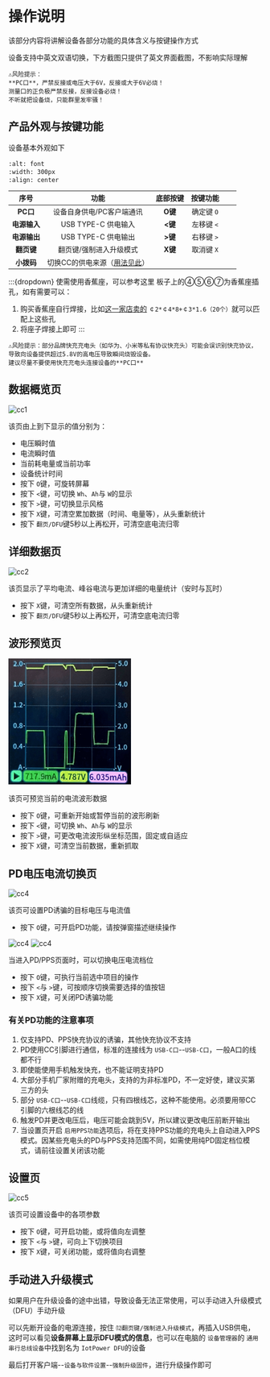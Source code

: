 # 操作说明

该部分内容将讲解设备各部分功能的具体含义与按键操作方式

设备支持中英文双语切换，下方截图只提供了英文界面截图，不影响实际理解

```{warning}
⚠风险提示：  
**PC口**，严禁反接或电压大于6V，反接或大于6V必烧！  
测量口的正负极严禁反接，反接设备必烧！  
不听就把设备烧，只能群里发牢骚！
```

## 产品外观与按键功能

设备基本外观如下

```{image} img/font.png
:alt: font
:width: 300px
:align: center
```

|     序号     |                                        功能                                        | 底部按键 |  按键功能  |     |     |
| :----------: | :--------------------------------------------------------------------------------: | :------: | :--------: | --- | --- |
|   **PC口**   |                             设备自身供电/PC客户端通讯                              | **O键**  | 确定键 `O` |     |     |
| **电源输入** |                                USB TYPE-C 供电输入                                 | **<键**  | 左移键 `<` |     |     |
| **电源输出** |                                USB TYPE-C 供电输出                                 | **>键**  | 右移键 `>` |     |     |
|  **翻页键**  |                              翻页键/强制进入升级模式                               | **X键**  | 取消键 `X` |     |     |
|  **小拨码**  | 切换CC的供电来源（[用法见此](https://wiki.luatos.com/iotpower/cc/parts.html#id3)） |          |            |     |     |

:::{dropdown} 使需使用香蕉座，可以参考这里
板子上的④⑤⑥⑦为香蕉座插孔，如有需要可以：

1. 购买香蕉座自行焊接，比如[这一家店卖的](https://item.taobao.com/item.htm?id=680807959486) `￠2*￠4*8+￠3*1.6（20个）`就可以匹配上这些孔
2. 将座子焊接上即可
   :::

```{warning}
⚠风险提示：部分品牌快充充电头（如华为、小米等私有协议快充头）可能会误识别快充协议，导致向设备提供超过5.8V的高电压导致瞬间烧毁设备。
建议尽量不要使用快充充电头连接设备的**PC口**
```

## 数据概览页

![cc1](img/cc1.png)

该页由上到下显示的值分别为：

- 电压瞬时值
- 电流瞬时值
- 当前耗电量或当前功率
- 设备统计时间
- 按下 `O`键，可旋转屏幕
- 按下 `<`键，可切换 `Wh`、`Ah`与 `W`的显示
- 按下 `>`键，可切换显示风格
- 按下 `X`键，可清空累加数据（时间、电量等），从头重新统计
- 按下 `翻页/DFU`键5秒以上再松开，可清空底电流归零

## 详细数据页

![cc2](img/cc2.png)

该页显示了平均电流、峰谷电流与更加详细的电量统计（安时与瓦时）

- 按下 `X`键，可清空所有数据，从头重新统计
- 按下 `翻页/DFU`键5秒以上再松开，可清空底电流归零

## 波形预览页

![cc3](img/cc3new.png)

该页可预览当前的电流波形数据

- 按下 `O`键，可重新开始或暂停当前的波形刷新
- 按下 `<`键，可切换 `Wh`、`Ah`与 `W`的显示
- 按下 `>`键，可更改电流波形纵坐标范围，固定或自适应
- 按下 `X`键，可清空当前数据，重新抓取

## PD电压电流切换页

![cc4](img/cc40.png)

该页可设置PD诱骗的目标电压与电流值

- 按下 `O`键，可开启PD功能，请按弹窗描述继续操作

![cc4](img/cc41.png)
![cc4](img/cc42.png)

当进入PD/PPS页面时，可以切换电压电流档位

- 按下 `O`键，可执行当前选中项目的操作
- 按下 `<`与 `>`键，可按顺序切换需要选择的值按钮
- 按下 `X`键，可关闭PD诱骗功能

### 有关PD功能的注意事项

1. 仅支持PD、PPS快充协议的诱骗，其他快充协议不支持
2. PD使用CC引脚进行通信，标准的连接线为 `USB-C口`--`USB-C口`，一般A口的线都不行
3. 即使能使用手机触发快充，也不能证明支持PD
4. 大部分手机厂家附赠的充电头，支持的为非标准PD，不一定好使，建议买第三方的头
5. 部分 `USB-C口`--`USB-C口`线缆，只有四根线芯，这种不能使用。必须要用带CC引脚的六根线芯的线
6. 触发PD并更改电压后，电压可能会跳到5V，所以建议更改电压前断开输出
7. 当设置页开启 `启用PPS功能`选项后，将在支持PPS功能的充电头上自动进入PPS模式。因某些充电头的PD与PPS支持范围不同，如需使用纯PD固定档位模式，请前往设置关闭该功能

## 设置页

![cc5](img/cc5.png)

该页可设置设备中的各项参数

- 按下 `O`键，可开启功能，或将值向左调整
- 按下 `<`与 `>`键，可向上下切换项目
- 按下 `X`键，可关闭功能，或将值向右调整

## 手动进入升级模式

如果用户在升级设备的途中出错，导致设备无法正常使用，可以手动进入升级模式（DFU）手动升级

可以先断开设备的电源连接，按住 `⑿翻页键/强制进入升级模式`，再插入USB供电，这时可以看见**设备屏幕上显示DFU模式的信息**，也可以在电脑的 `设备管理器`的 `通用串行总线设备`中找到名为 `IotPower DFU`的设备

最后打开客户端--`设备与软件设置`--`强制升级固件`，进行升级操作即可
